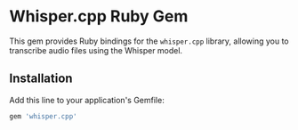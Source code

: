 # Whisper.cpp Ruby Gem

This gem provides Ruby bindings for the `whisper.cpp` library, allowing you to transcribe audio files using the Whisper model.

## Installation

Add this line to your application's Gemfile:

```ruby
gem 'whisper.cpp'

